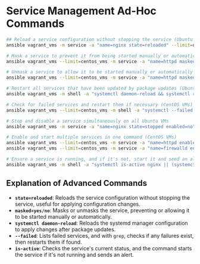 # Service Management Ad-Hoc Commands

```bash
## Reload a service configuration without stopping the service (Ubuntu VMs)
ansible vagrant_vms -m service -a "name=nginx state=reloaded" --limit=ubuntu_vms

# Mask a service to prevent it from being started manually or automatically (CentOS VMs)
ansible vagrant_vms --limit=centos_vms -m service -a "name=httpd masked=yes"

# Unmask a service to allow it to be started manually or automatically (CentOS VMs)
ansible vagrant_vms --limit=centos_vms -m service -a "name=httpd masked=no"

# Restart all services that have been updated by package updates (Ubuntu VMs)
ansible vagrant_vms -m shell -a "systemctl daemon-reload && systemctl restart $(systemctl list-units --state=loaded --no-pager)"

# Check for failed services and restart them if necessary (CentOS VMs)
ansible vagrant_vms --limit=centos_vms -m shell -a "systemctl --failed --no-pager | grep -q 'loaded units listed' && systemctl restart $(systemctl list-units --failed --no-pager)"

# Stop and disable a service simultaneously on all Ubuntu VMs
ansible vagrant_vms -m service -a "name=nginx state=stopped enabled=no" --limit=ubuntu_vms

# Enable and start multiple services in one command (CentOS VMs)
ansible vagrant_vms --limit=centos_vms -m service -a "name=httpd enabled=yes state=started"
ansible vagrant_vms --limit=centos_vms -m service -a "name=firewalld enabled=yes state=started"

# Ensure a service is running, and if it's not, start it and send an alert (Ubuntu VMs)
ansible vagrant_vms -m shell -a "systemctl is-active nginx || (systemctl start nginx && echo 'Service nginx started' | mail -s 'nginx Service Alert' admin@example.com)" --limit=ubuntu_vms
```

## Explanation of Advanced Commands

- **`state=reloaded`**: Reloads the service configuration without stopping the service, useful for applying configuration changes.
- **`masked=yes/no`**: Masks or unmasks the service, preventing or allowing it to be started manually or automatically.
- **`systemctl daemon-reload`**: Reloads the systemd manager configuration to apply changes after package updates.
- **`--failed`**: Lists failed services, and with `grep`, checks if any failures exist, then restarts them if found.
- **`is-active`**: Checks the service's current status, and the command starts the service if it's not running and sends an alert.
 